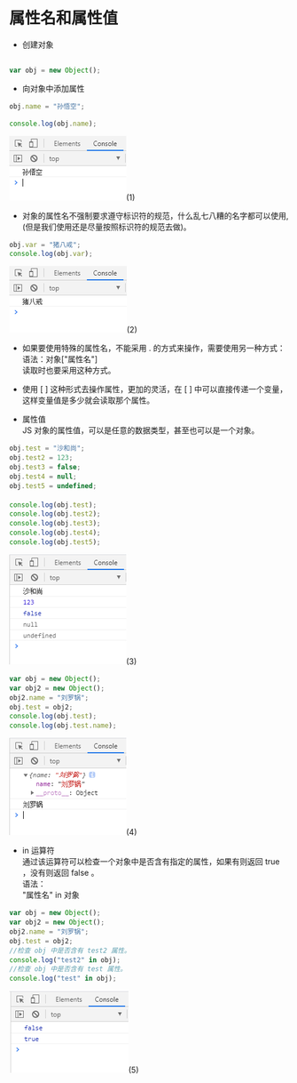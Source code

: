 # 属性名和属性值

- 创建对象

```javascript

```

```javascript
var obj = new Object();
```

- 向对象中添加属性

```javascript
obj.name = "孙悟空";
```

```javascript
console.log(obj.name);
```

![image](../images/18/1.png)(1)

- 对象的属性名不强制要求遵守标识符的规范，什么乱七八糟的名字都可以使用,(但是我们使用还是尽量按照标识符的规范去做)。

```javascript
obj.var = "猪八戒";
console.log(obj.var);
```

![image](../images/18/2.png)(2)

- 如果要使用特殊的属性名，不能采用 . 的方式来操作，需要使用另一种方式：  
  语法：对象["属性名"]  
  读取时也要采用这种方式。

- 使用 [ ] 这种形式去操作属性，更加的灵活，在 [ ] 中可以直接传递一个变量，这样变量值是多少就会读取那个属性。

- 属性值  
  JS 对象的属性值，可以是任意的数据类型，甚至也可以是一个对象。

```javascript
obj.test = "沙和尚";
obj.test2 = 123;
obj.test3 = false;
obj.test4 = null;
obj.test5 = undefined;

console.log(obj.test);
console.log(obj.test2);
console.log(obj.test3);
console.log(obj.test4);
console.log(obj.test5);
```

![image](../images/18/3.png)(3)

```javascript
var obj = new Object();
var obj2 = new Object();
obj2.name = "刘罗锅";
obj.test = obj2;
console.log(obj.test);
console.log(obj.test.name);
```

![image](../images/18/4.png)(4)

- in 运算符  
  通过该运算符可以检查一个对象中是否含有指定的属性，如果有则返回 true ，没有则返回 false 。  
  语法：  
  "属性名" in 对象

```javascript
var obj = new Object();
var obj2 = new Object();
obj2.name = "刘罗锅";
obj.test = obj2;
//检查 obj 中是否含有 test2 属性。
console.log("test2" in obj);
//检查 obj 中是否含有 test 属性。
console.log("test" in obj);
```

![image](../images/18/5.png)(5)
